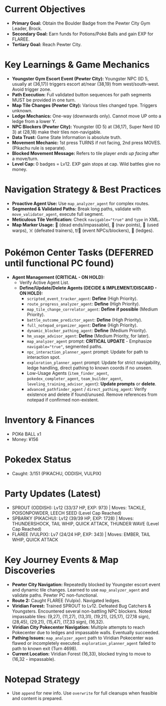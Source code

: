 # Current Objectives
*   **Primary Goal:** Obtain the Boulder Badge from the Pewter City Gym Leader, Brock.
*   **Secondary Goal:** Earn funds for Potions/Poké Balls and gain EXP for FLAREE.
*   **Tertiary Goal:** Reach Pewter City.

# Key Learnings & Game Mechanics
*   **Youngster Gym Escort Event (Pewter City):** Youngster NPC (ID 5, usually at (36,17)) triggers escort at/near (38,19) from west/south-west. Avoid trigger zone.
*   **Path Execution:** Full validated button sequences for path segments MUST be provided in one turn.
*   **Map Tile Changes (Pewter City):** Various tiles changed type. Triggers unknown.
*   **Ledge Mechanics:** One-way (downwards only). Cannot move UP onto a ledge from a lower Y.
*   **NPC Blockers (Pewter City):** Youngster (ID 5) at (36,17), Super Nerd (ID 3) at (28,18) make their tiles non-navigable.
*   **Data Trust:** Game State Information is absolute truth.
*   **Movement Mechanic:** 1st press TURNS if not facing, 2nd press MOVES. (Pikachu rule is separate).
*   **Blocked Movement Message:** Refers to tile player *ends up facing* after a move/turn.
*   **Level Cap:** 0 badges = Lv12. EXP gain stops at cap. Wild battles give no money.

# Navigation Strategy & Best Practices
*   **Proactive Agent Use:** Use `map_analyzer_agent` for complex routes.
*   **Segmented & Validated Paths:** Break long paths, validate with `move_validator_agent`, execute full segment.
*   **Meticulous Tile Verification:** Check `navigable="true"` and `type` in XML.
*   **Map Marker Usage:** 🚫 (dead ends/impassable), 📍 (nav points), 🚪 (used warps), ☠️ (defeated trainers), ❗/💁 (event NPCs/blockers), 🚧 (ledges).

# Pokémon Center Tasks (DEFERRED until functional PC found)
*   **Agent Management (CRITICAL - ON HOLD):**
    *   Verify Active Agent List.
    *   **Define/Update/Delete Agents (DECIDE & IMPLEMENT/DISCARD - ON HOLD):**
        *   `scripted_event_tracker_agent`: **Define** (High Priority).
        *   `route_progress_analyzer_agent`: **Define** (High Priority).
        *   `map_tile_change_correlator_agent`: **Define if possible** (Medium Priority).
        *   `battle_outcome_predictor_agent`: **Define** (High Priority).
        *   `full_notepad_organizer_agent`: **Define** (High Priority).
        *   `dynamic_blocker_pathing_agent`: **Define** (Medium Priority).
        *   `hm_usage_advisor_agent`: **Define** (Medium Priority, for later).
        *   `map_analyzer_agent` prompt: **CRITICAL UPDATE** - Emphasize `navigable="true"`, segmented paths.
        *   `npc_interaction_planner_agent` prompt: Update for path to interaction spot.
        *   `exploration_planner_agent` prompt: Update for strict navigability, ledge handling, direct pathing to known coords if no unseen.
        *   Low-Usage Agents (`item_finder_agent`, `pokedex_completer_agent`, `team_builder_agent`, `leveling_training_advisor_agent`): **Update prompts** or **delete**.
        *   `advanced_pathfinder_agent` / `direct_pathing_agent`: Verify existence and delete if found/unused. Remove references from notepad if confirmed non-existent.

# Inventory & Finances
*   POKé BALL x1
*   Money: ¥156

# Pokedex Status
*   Caught: 3/151 (PIKACHU, ODDISH, VULPIX)

# Party Updates (Latest)
*   SPROUT (ODDISH): Lv12 (33/37 HP, EXP: 973) | Moves: TACKLE, POISONPOWDER, LEECH SEED (Level Cap Reached)
*   SPBARKY (PIKACHU): Lv12 (39/39 HP, EXP: 1728) | Moves: THUNDERSHOCK, TAIL WHIP, QUICK ATTACK, THUNDER WAVE (Level Cap Reached)
*   FLAREE (VULPIX): Lv7 (24/24 HP, EXP: 343) | Moves: EMBER, TAIL WHIP, QUICK ATTACK

# Key Journey Events & Map Discoveries
*   **Pewter City Navigation:** Repeatedly blocked by Youngster escort event and dynamic tile changes. Learned to use `map_analyzer_agent` and validate paths. Pewter PC non-functional.
*   **Route 2:** Caught FLAREE (Vulpix). Navigated ledges.
*   **Viridian Forest:** Trained SPROUT to Lv12. Defeated Bug Catchers & Youngsters. Encountered several non-battling NPC blockers. Noted impassable tiles: (9,27), (11,27), (13,31), (19,21), (25,17), (27,18 sign), (28,45), (29,21), (15,47), (17,33 sign), (16,32).
*   **Viridian City Pokecenter Navigation:** Multiple attempts to reach Pokecenter due to ledges and impassable walls. Eventually succeeded.
*   **Pathing Issues:** `map_analyzer_agent` path to Viridian Pokecenter was flawed or incompletely executed. `exploration_planner_agent` failed to path to known exit (Turn 4698).
*   **Current Location:** Viridian Forest (16,33), blocked trying to move to (16,32 - impassable).

# Notepad Strategy
*   Use `append` for new info. Use `overwrite` for full cleanups when feasible and content is prepared.